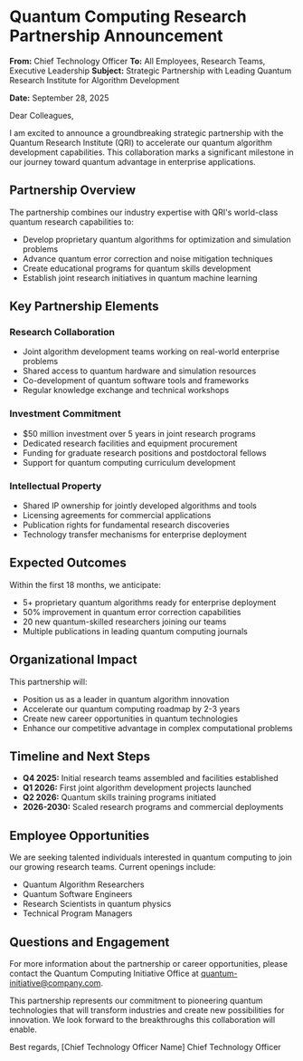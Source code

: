 # Quantum Computing Research Partnership Announcement

**From:** Chief Technology Officer
**To:** All Employees, Research Teams, Executive Leadership
**Subject:** Strategic Partnership with Leading Quantum Research Institute for Algorithm Development

**Date:** September 28, 2025

Dear Colleagues,

I am excited to announce a groundbreaking strategic partnership with the Quantum Research Institute (QRI) to accelerate our quantum algorithm development capabilities. This collaboration marks a significant milestone in our journey toward quantum advantage in enterprise applications.

## Partnership Overview

The partnership combines our industry expertise with QRI's world-class quantum research capabilities to:

- Develop proprietary quantum algorithms for optimization and simulation problems
- Advance quantum error correction and noise mitigation techniques
- Create educational programs for quantum skills development
- Establish joint research initiatives in quantum machine learning

## Key Partnership Elements

### Research Collaboration
- Joint algorithm development teams working on real-world enterprise problems
- Shared access to quantum hardware and simulation resources
- Co-development of quantum software tools and frameworks
- Regular knowledge exchange and technical workshops

### Investment Commitment
- $50 million investment over 5 years in joint research programs
- Dedicated research facilities and equipment procurement
- Funding for graduate research positions and postdoctoral fellows
- Support for quantum computing curriculum development

### Intellectual Property
- Shared IP ownership for jointly developed algorithms and tools
- Licensing agreements for commercial applications
- Publication rights for fundamental research discoveries
- Technology transfer mechanisms for enterprise deployment

## Expected Outcomes

Within the first 18 months, we anticipate:

- 5+ proprietary quantum algorithms ready for enterprise deployment
- 50% improvement in quantum error correction capabilities
- 20 new quantum-skilled researchers joining our teams
- Multiple publications in leading quantum computing journals

## Organizational Impact

This partnership will:

- Position us as a leader in quantum algorithm innovation
- Accelerate our quantum computing roadmap by 2-3 years
- Create new career opportunities in quantum technologies
- Enhance our competitive advantage in complex computational problems

## Timeline and Next Steps

- **Q4 2025:** Initial research teams assembled and facilities established
- **Q1 2026:** First joint algorithm development projects launched
- **Q2 2026:** Quantum skills training programs initiated
- **2026-2030:** Scaled research programs and commercial deployments

## Employee Opportunities

We are seeking talented individuals interested in quantum computing to join our growing research teams. Current openings include:

- Quantum Algorithm Researchers
- Quantum Software Engineers
- Research Scientists in quantum physics
- Technical Program Managers

## Questions and Engagement

For more information about the partnership or career opportunities, please contact the Quantum Computing Initiative Office at quantum-initiative@company.com.

This partnership represents our commitment to pioneering quantum technologies that will transform industries and create new possibilities for innovation. We look forward to the breakthroughs this collaboration will enable.

Best regards,
[Chief Technology Officer Name]
Chief Technology Officer

